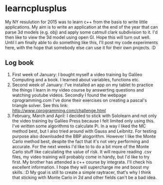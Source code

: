 # learncplusplus

My NY resulution for 2015 was to learn c++ from the basis to write little applications. My aim is to write an application at the end of the year that can parse 3d models (e.g. obj) and apply some catmull clark subdivision to it. I'd then like to view the 3d model using open Gl. Hope this will turn out well. Until I am finally able to do something like this, I'll post my code experiments here, with the hope that somebody else can use it for their own projects. :D

<h2>Log book</h2>

1. First week of January: I bought myself a video training by Galileo Computing and a book. I learned about variables, functions etc.
2. Second week of January: I've installed an app on my tablet to practice the things I learn in my video course by answerting questions and watching youtube videos. Secondly I found the webpage cprogramming.com I've done their exercises on creating a pascal's triangle solver. See this link: http://www.cprogramming.com/challenge.html
3. February, March and April: I decided to stick with Sololearn and not only the video training by Galileo Press because I felt limited only using this. I've written some algorithms to calculate Pi. In a way I liked the MC method best, but I also tried around with Gauss and Leibnitz. For testing purpose also downloaded the BBP alogorithm. However I like the Monte Carlo method best, despite the fact that it's not very performing and accurate. For the next weeks I'd like to to do a bit more of the Monte Carlo stuff like calculating the value of risk. It will require reading .csv files, my video training will probably come in handy, but I'd like to try first. My brother has attended a c++ course by integrata. I'll check his excellent information. I hope they will supercharge me and boost my skills. :D My goal is still to create a simple raytracer, that's why I think that sticking with Monte Carlo in 2d and other fields can't be a bad idea.
